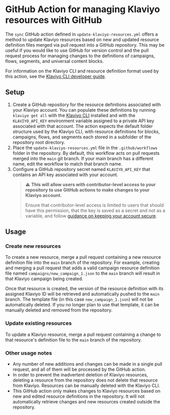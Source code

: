 # GitHub Action for managing Klaviyo resources with GitHub
The `sync` GitHub action defined in `update-klaviyo-resources.yml` offers a method to update Klaviyo resources based on new and updated resource definition files merged via pull request into a GitHub repository.
This may be useful if you would like to use GitHub for version control and the pull request process for managing changes to the definitions of campaigns, flows, segments, and universal content blocks.

For information on the Klaviyo CLI and resource definition format used by this action, see the [Klaviyo CLI developer guide](https://developers.klaviyo.com/en/docs/klaviyo_cli).

## Setup
1. Create a GitHub repository for the resource definitions associated with your Klaviyo account.
   You can populate these definitions by running `klaviyo get all` with the [Klaviyo CLI](https://developers.klaviyo.com/en/docs/klaviyo_cli) installed and with the `KLAVIYO_API_KEY` environment variable assigned to a private API key associated with that account. 
   The action expects the default folder structure used by the Klaviyo CLI, with resource definitions for blocks, campaigns, flows, and segments each stored in a subfolder of the repository root directory.
2. Place the `update-klaviyo-resources.yml` file in the `.github/workflows` folder in the repository. By default, this workflow acts on pull requests merged into the `main` git branch. If your main branch has a different name, edit the workflow to match that branch name.
3. Configure a GitHub repository secret named `KLAVIYO_API_KEY` that contains an API key associated with your account.
   > :warning: **This will allow users with contributor-level access to your repository to use GitHub actions to make changes to your Klaviyo account.**
   >
   > Ensure that contributor-level access is limited to users that should have this permission, that the key is saved as a secret and not as a variable, and follow [guidance on keeping your account secure](https://help.klaviyo.com/hc/en-us/articles/360052448451).

## Usage
### Create new resources
To create a new resource, merge a pull request containing a new resource definition file into the `main` branch of the repository.
For example, creating and merging a pull request that adds a valid campaign resource definition file named `campaigns/new_campaign_1.json` to the `main` branch will result in that Klaviyo campaign being created.

Once that resource is created, the version of the resource definition with its assigned Klaviyo ID will be retrieved and automatically pushed to the `main` branch.
The template file (in this case `new_campaign_1.json`) will not be automatically deleted. If you no longer plan to use that template, it can be manually deleted and removed from the repository.

### Update existing resources
To update a Klaviyo resource, merge a pull request containing a change to that resource's definition file to the `main` branch of the repository.

### Other usage notes
* Any number of new additions and changes can be made in a single pull request, and all of them will be processed by the GitHub action.
* In order to prevent the inadvertent deletion of Klaviyo resources, deleting a resource from the repository does not delete that resource from Klaviyo. Resources can be manually deleted with the Klaviyo CLI.
* This GitHub action only makes changes to Klaviyo resources based on new and edited resource definitions in the repository. It will not automatically retrieve changes and new resources created outside the repository.
